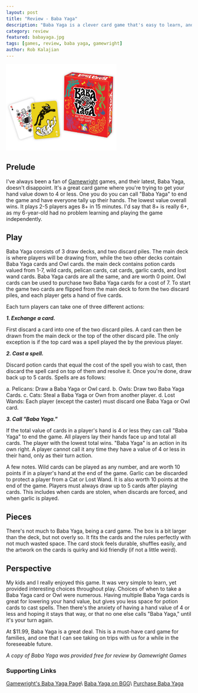 ```yaml
---
layout: post
title: "Review - Baba Yaga"
description: "Baba Yaga is a clever card game that's easy to learn, and great for kids."
category: review
featured: babayaga.jpg
tags: [games, review, baba yaga, gamewright]
author: Rob Kalajian
---
```


<img src="/images/babayaga/baba.jpg" alt="Baba Yaga" width="300" class="float-right" />

<h2>Prelude</h2>

I've always been a fan of [Gamewright](http://gamewright.com) games, and their latest, Baba Yaga, doesn't disappoint. It's a great card game where you're trying to get your hand value down to 4 or less. One you do you can call "Baba Yaga" to end the game and have everyone tally up their hands. The lowest value overall wins. It plays 2-5 players ages 8+ in 15 minutes. I'd say that 8+ is really 6+, as my 6-year-old had no problem learning and playing the game independently.

<h2>Play</h2>

Baba Yaga consists of 3 draw decks, and two discard piles. The main deck is where players will be drawing from, while the two other decks contain Baba Yaga cards and Owl cards. the main deck contains potion cards valued from 1-7, wild cards, pelican cards, cat cards, garlic cards, and lost wand cards. Baba Yaga cards are all the same, and are worth 0 point. Owl cards can be used to purchase two Baba Yaga cards for a cost of 7. To start the game two cards are flipped from the main deck to form the two discard piles, and each player gets a hand of five cards.

Each turn players can take one of three different actions:

***1. Exchange a card.***

First discard a card into one of the two discard piles. A card can then be drawn from the main deck or the top of the other discard pile. The only exception is if the top card was a spell played the by the previous player.

***2. Cast a spell.***

Discard potion cards that equal the cost of the spell you wish to cast, then discard the spell card on top of them and resolve it. Once you're done, draw back up to 5 cards. Spells are as follows:

  a. Pelicans: Draw a Baba Yaga or Owl card.
  b. Owls: Draw two Baba Yaga Cards.
  c. Cats: Steal a Baba Yaga or Own from another player.
  d. Lost Wands: Each player (except the caster) must discard one Baba Yaga or Owl card.

***3. Call "Baba Yaga."***

If the total value of cards in a player's hand is 4 or less they can call "Baba Yaga" to end the game. All players lay their hands face up and total all cards. The player with the lowest total wins. "Baba Yaga" is an action in its own right. A player cannot call it any time they have a value of 4 or less in their hand, only as their turn action.

A few notes. Wild cards can be played as any number, and are worth 10 points if in a player's hand at the end of the game. Garlic can be discarded to protect a player from a Cat or Lost Wand. It is also worth 10 points at the end of the game. Players must always draw up to 5 cards after playing cards. This includes when cards are stolen, when discards are forced, and when garlic is played.

<h2>Pieces</h2>

There's not much to Baba Yaga, being a card game. The box is a bit larger than the deck, but not overly so. It fits the cards and the rules perfectly with not much wasted space. The card stock feels durable, shuffles easily, and the artwork on the cards is quirky and kid friendly (if not a little weird).

<h2>Perspective</h2>

My kids and I really enjoyed this game. It was very simple to learn, yet provided interesting choices throughout play. Choices of when to take a Baba Yaga card or Owl were numerous. Having multiple Baba Yaga cards is great for lowering your hand value, but gives you less space for potion cards to cast spells. Then there's the anxiety of having a hand value of 4 or less and hoping it stays that way, or that no one else calls "Baba Yaga," until it's your turn again.

At $11.99, Baba Yaga is a great deal. This is a must-have card game for families, and one that I can see taking on trips with us for a while in the foreseeable future.

*A copy of Baba Yaga was provided free for review by Gamewright Games*

<h3>Supporting Links</h3>

[Gamewright's Baba Yaga Page](http://gamewright.com/gamewright/index.php?section=games&page=game&show=319)\\
[Baba Yaga on BGG](https://boardgamegeek.com/boardgame/192730/baba-yaga)\\
[Purchase Baba Yaga](http://gamewright.shptron.com/p/baba-yaga?s=part_number&part_number_d=ASC&part_number_c=part_number&t=1&i=all)
